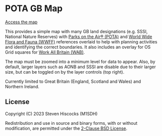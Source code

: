 # POTA GB Map

[Access the map](https://kwirk.github.io/pota-gb-map)

This provides a simple map with many GB land designations (e.g. SSSI, National Nature Reserves)
with [Parks on the Air® (POTA)](https://parksontheair.com/) and
[World Wide Flora and Fauna (WWFF)](https://wwff.co/) references overlaid to help with
planning activities and identifying the correct boundaries.
It also includes an overlay for OS Grid squares for [Work All Britain (WAB)](https://wab.intermip.net/default.php).

The map must be zoomed into a minimum level for data to appear. Also, by default, larger layers such as AONB and SSSI are disable due to their larger size, but can be toggled on by the layer controls (top right).

Currently limited to Great Britain (England, Scotland and Wales) and Northern Ireland.

## License
Copyright (C) 2023 Steven Hiscocks (M1SDH)

Redistribution and use in source and binary forms, with or without modification, are permitted under the [2-Clause BSD License](LICENSE.md).

